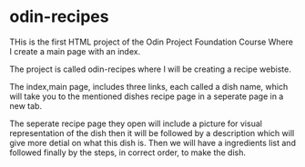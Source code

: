 # odin-recipes

THis is the first HTML project of the Odin Project Foundation Course Where I create a main page with an index.

The project is called odin-recipes where I will be creating a recipe webiste.

The index,main page, includes three links, each called a dish name, which will take you to the mentioned dishes recipe page in a seperate page in a new tab.

The seperate recipe page they open will include a picture for visual representation of the dish then it will be followed by a description which will give more detial on what this dish is. Then we will have a ingredients list and followed finally by the steps, in correct order, to make the dish.

